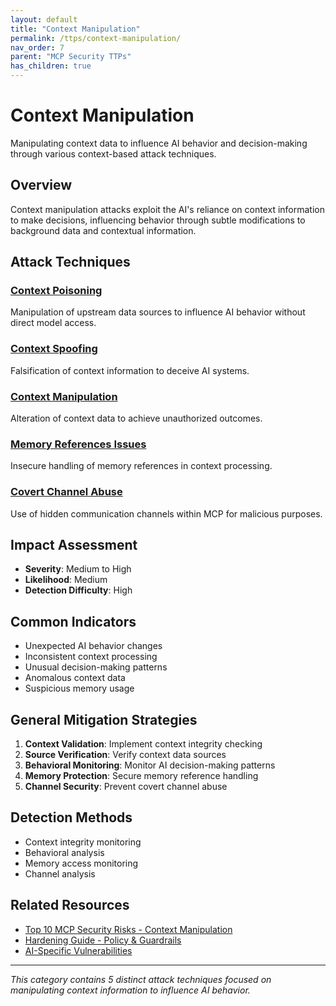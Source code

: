 ```yaml
---
layout: default
title: "Context Manipulation"
permalink: /ttps/context-manipulation/
nav_order: 7
parent: "MCP Security TTPs"
has_children: true
---
```


# Context Manipulation

Manipulating context data to influence AI behavior and decision-making through various context-based attack techniques.

## Overview

Context manipulation attacks exploit the AI's reliance on context information to make decisions, influencing behavior through subtle modifications to background data and contextual information.

## Attack Techniques

### [Context Poisoning](context-poisoning.md)
Manipulation of upstream data sources to influence AI behavior without direct model access.

### [Context Spoofing](context-spoofing.md)
Falsification of context information to deceive AI systems.

### [Context Manipulation](context-manipulation.md)
Alteration of context data to achieve unauthorized outcomes.

### [Memory References Issues](memory-references-issues.md)
Insecure handling of memory references in context processing.

### [Covert Channel Abuse](covert-channel-abuse.md)
Use of hidden communication channels within MCP for malicious purposes.

## Impact Assessment

- **Severity**: Medium to High
- **Likelihood**: Medium
- **Detection Difficulty**: High

## Common Indicators

- Unexpected AI behavior changes
- Inconsistent context processing
- Unusual decision-making patterns
- Anomalous context data
- Suspicious memory usage

## General Mitigation Strategies

1. **Context Validation**: Implement context integrity checking
2. **Source Verification**: Verify context data sources
3. **Behavioral Monitoring**: Monitor AI decision-making patterns
4. **Memory Protection**: Secure memory reference handling
5. **Channel Security**: Prevent covert channel abuse

## Detection Methods

- Context integrity monitoring
- Behavioral analysis
- Memory access monitoring
- Channel analysis

## Related Resources

- [Top 10 MCP Security Risks - Context Manipulation](/top10/server/#context-spoofing)
- [Hardening Guide - Policy & Guardrails](/hardening/policy-guardrails/)
- [AI-Specific Vulnerabilities](/ttps/ai-specific/)

---

*This category contains 5 distinct attack techniques focused on manipulating context information to influence AI behavior.*